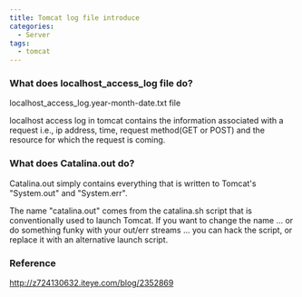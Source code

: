 ```yaml
---
title: Tomcat log file introduce
categories:
  - Server
tags:
  - tomcat
---
```


### What does localhost_access_log file do?

localhost_access_log.year-month-date.txt file

localhost access log in tomcat contains the information associated with a request i.e., ip address, time, request method(GET or POST) and the resource for which the request is coming.


### What does Catalina.out do?

Catalina.out simply contains everything that is written to Tomcat's "System.out" and "System.err".

The name "catalina.out" comes from the catalina.sh script that is conventionally used to launch Tomcat. If you want to change the name ... or do something funky with your out/err streams ... you can hack the script, or replace it with an alternative launch script.

### Reference
http://z724130632.iteye.com/blog/2352869